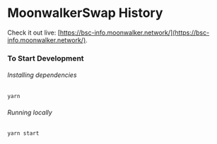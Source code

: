 # MoonwalkerSwap History

Check it out live: [https://bsc-info.moonwalker.network/](https://bsc-info.moonwalker.network/).

### To Start Development

###### Installing dependencies
```bash
yarn
```

###### Running locally
```bash
yarn start
```
